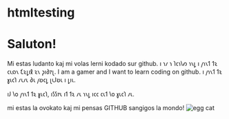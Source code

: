 # htmltesting
<h1>Saluton!</h1>
Mi estas ludanto kaj mi volas lerni kodado sur github.
𐑦 𐑪𐑥 𐑪 𐑐𐑤𐑪𐑘𐑺 𐑪𐑯𐑛 𐑦 𐑢𐑪𐑯𐑑 𐑑𐑷 𐑤𐑧𐑸𐑯 𐑗𐑷𐑛𐑦𐑙 𐑷𐑯 𐑜𐑦𐑔𐑳𐑚.
I am a gamer and I want to learn coding on github.
𐑦 𐑢𐑪𐑯𐑑 𐑑𐑷 𐑣𐑧𐑤𐑐 𐑥𐑧𐑥𐑧 𐑔𐑧 𐑢𐑹𐑤𐑛 𐑚𐑧𐑓𐑹𐑧 𐑦 𐑛𐑦𐑧.

 𐑦𐑓 𐑘𐑴  𐑢𐑪𐑯𐑑 𐑑𐑷 𐑣𐑧𐑤𐑐, 𐑦𐑕𐑕𐑳𐑧 𐑦𐑑 𐑑𐑷 𐑥𐑧 𐑪𐑯𐑛 𐑦𐑤𐑤  𐑤𐑧𐑑 𐑘𐑴 𐑣𐑧𐑤𐑐 𐑥𐑧.
                  
 mi estas la ovokato kaj mi pensas GITHUB sangigos la mondo!
 ![egg cat](https://user-images.githubusercontent.com/69737527/124862442-3a259100-df6a-11eb-9c46-8bf8d8f1197b.jpg)

 
